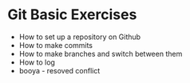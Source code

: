# Git Basic Exercises

* How to set up a repository on Github
* How to make commits
* How to make branches and switch between them
* How to log
* booya - resoved conflict

